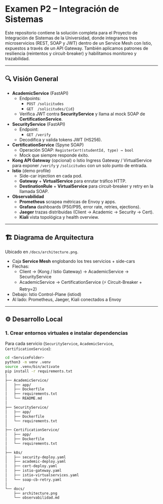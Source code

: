 # Examen P2 – Integración de Sistemas

Este repositorio contiene la solución completa para el Proyecto de Integración de Sistemas de la Universidad, donde integramos tres microservicios (REST, SOAP y JWT) dentro de un Service Mesh con Istio, expuestos a través de un API Gateway. También aplicamos patrones de resiliencia (reintentos y circuit-breaker) y habilitamos monitoreo y trazabilidad.

---

## 🔍 Visión General

- **AcademicService** (FastAPI)  
  - Endpoints:  
    - `POST /solicitudes`  
    - `GET  /solicitudes/{id}`  
  - Verifica JWT contra **SecurityService** y llama al mock SOAP de **CertificationService**.  
- **SecurityService** (FastAPI)  
  - Endpoint:  
    - `GET /verify`  
  - Decodifica y valida tokens JWT (HS256).  
- **CertificationService** (Spyne SOAP)  
  - Operación SOAP: `RegisterCert(studentId, type) → bool`  
  - Mock que siempre responde éxito.  
- **Kong API Gateway** (opcional) o Istio Ingress Gateway / VirtualService para exponer `/verify` y `/solicitudes` con un solo punto de entrada.  
- **Istio** (demo profile)  
  - Side-car injection en cada pod.  
  - **Gateway** + **VirtualService** para enrutar tráfico HTTP.  
  - **DestinationRule** + **VirtualService** para circuit-breaker y retry en la llamada SOAP.  
- **Observabilidad**  
  - **Prometheus** scrapea métricas de Envoy y apps.  
  - **Grafana** dashboards (P50/P95, error rate, retries, ejections).  
  - **Jaeger** trazas distribuidas (Client → Academic → Security → Cert).  
  - **Kiali** vista topológica y health overview.

---

## 🏗️ Diagrama de Arquitectura

Ubicado en `/docs/architecture.png`.  
- Caja **Service Mesh** englobando los tres servicios + side-cars  
- Flechas:  
  - Client → (Kong / Istio Gateway) → AcademicService → SecurityService  
  - AcademicService → CertificationService (⚡ Circuit-Breaker + Retry=2)  
- Debajo: Istio Control-Plane (istiod)  
- Al lado: Prometheus, Jaeger, Kiali conectados a Envoy

---

## ⚙️ Desarrollo Local

### 1. Crear entornos virtuales e instalar dependencias

Para cada servicio (`SecurityService`, `AcademicService`, `CertificationService`):

```bash
cd <ServiceFolder>
python3 -m venv .venv
source .venv/bin/activate
pip install -r requirements.txt
│
├── AcademicService/
│   ├── app/
│   ├── Dockerfile
│   ├── requirements.txt
│   └── README.md
│
├── SecurityService/
│   ├── app/
│   ├── Dockerfile
│   └── requirements.txt
│
├── CertificationService/
│   ├── app/
│   ├── Dockerfile
│   └── requirements.txt
│
├── k8s/
│   ├── security-deploy.yaml
│   ├── academic-deploy.yaml
│   ├── cert-deploy.yaml
│   ├── istio-gateway.yaml
│   ├── istio-virtualservices.yaml
│   └── soap-cb-retry.yaml
│
└── docs/
    ├── architecture.png
    └── observabilidad.md
